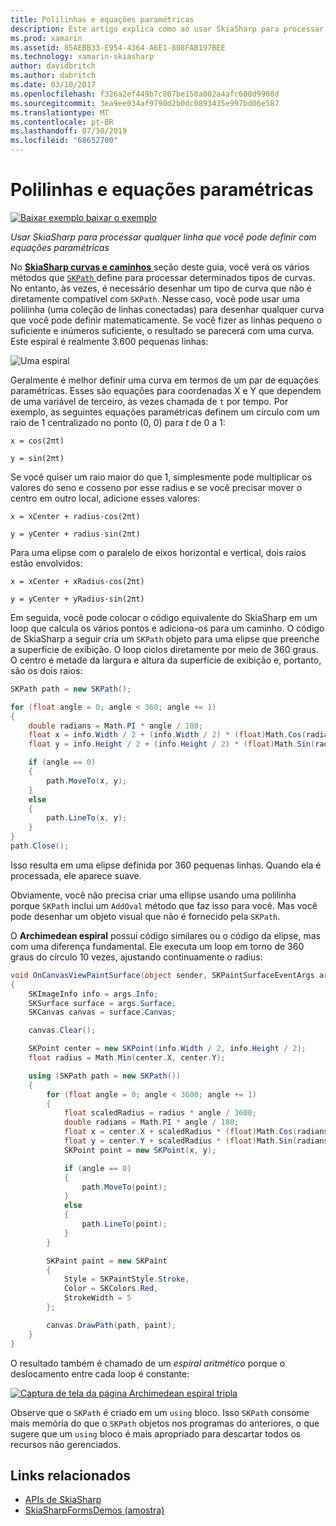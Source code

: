 ```yaml
---
title: Polilinhas e equações paramétricas
description: Este artigo explica como ao usar SkiaSharp para processar qualquer linha que você pode definir com equações paramétricas e demonstra isso com o código de exemplo.
ms.prod: xamarin
ms.assetid: 85AEBB33-E954-4364-A6E1-808FAB197BEE
ms.technology: xamarin-skiasharp
author: davidbritch
ms.author: dabritch
ms.date: 03/10/2017
ms.openlocfilehash: f326a2ef449b7c807be150a002a4afc600d9908d
ms.sourcegitcommit: 3ea9ee034af9790d2b0dc0893435e997bd06e587
ms.translationtype: MT
ms.contentlocale: pt-BR
ms.lasthandoff: 07/30/2019
ms.locfileid: "68652700"
---
```

# <a name="polylines-and-parametric-equations"></a>Polilinhas e equações paramétricas

[![Baixar exemplo](~/media/shared/download.png) baixar o exemplo](https://docs.microsoft.com/samples/xamarin/xamarin-forms-samples/skiasharpforms-demos)

_Usar SkiaSharp para processar qualquer linha que você pode definir com equações paramétricas_

No [ **SkiaSharp curvas e caminhos** ](../curves/index.md) seção deste guia, você verá os vários métodos que [ `SKPath` ](xref:SkiaSharp.SKPath) define para processar determinados tipos de curvas. No entanto, às vezes, é necessário desenhar um tipo de curva que não é diretamente compatível com `SKPath`. Nesse caso, você pode usar uma polilinha (uma coleção de linhas conectadas) para desenhar qualquer curva que você pode definir matematicamente. Se você fizer as linhas pequeno o suficiente e inúmeros suficiente, o resultado se parecerá com uma curva. Este espiral é realmente 3.600 pequenas linhas:

![](polylines-images/spiralexample.png "Uma espiral")

Geralmente é melhor definir uma curva em termos de um par de equações paramétricas. Esses são equações para coordenadas X e Y que dependem de uma variável de terceiro, às vezes chamada de `t` por tempo. Por exemplo, as seguintes equações paramétricas definem um círculo com um raio de 1 centralizado no ponto (0, 0) para *t* de 0 a 1:

`x = cos(2πt)`

`y = sin(2πt)`

 Se você quiser um raio maior do que 1, simplesmente pode multiplicar os valores do seno e cosseno por esse radius e se você precisar mover o centro em outro local, adicione esses valores:

`x = xCenter + radius·cos(2πt)`

`y = yCenter + radius·sin(2πt)`

Para uma elipse com o paralelo de eixos horizontal e vertical, dois raios estão envolvidos:

`x = xCenter + xRadius·cos(2πt)`

`y = yCenter + yRadius·sin(2πt)`

Em seguida, você pode colocar o código equivalente do SkiaSharp em um loop que calcula os vários pontos e adiciona-os para um caminho. O código de SkiaSharp a seguir cria um `SKPath` objeto para uma elipse que preenche a superfície de exibição. O loop ciclos diretamente por meio de 360 graus. O centro é metade da largura e altura da superfície de exibição e, portanto, são os dois raios:

```csharp
SKPath path = new SKPath();

for (float angle = 0; angle < 360; angle += 1)
{
    double radians = Math.PI * angle / 180;
    float x = info.Width / 2 + (info.Width / 2) * (float)Math.Cos(radians);
    float y = info.Height / 2 + (info.Height / 2) * (float)Math.Sin(radians);

    if (angle == 0)
    {
        path.MoveTo(x, y);
    }
    else
    {
        path.LineTo(x, y);
    }
}
path.Close();
```

Isso resulta em uma elipse definida por 360 pequenas linhas. Quando ela é processada, ele aparece suave.

Obviamente, você não precisa criar uma ellipse usando uma polilinha porque `SKPath` inclui um `AddOval` método que faz isso para você. Mas você pode desenhar um objeto visual que não é fornecido pela `SKPath`.

O **Archimedean espiral** possui código similares ou o código da elipse, mas com uma diferença fundamental. Ele executa um loop em torno de 360 graus do círculo 10 vezes, ajustando continuamente o radius:

```csharp
void OnCanvasViewPaintSurface(object sender, SKPaintSurfaceEventArgs args)
{
    SKImageInfo info = args.Info;
    SKSurface surface = args.Surface;
    SKCanvas canvas = surface.Canvas;

    canvas.Clear();

    SKPoint center = new SKPoint(info.Width / 2, info.Height / 2);
    float radius = Math.Min(center.X, center.Y);

    using (SKPath path = new SKPath())
    {
        for (float angle = 0; angle < 3600; angle += 1)
        {
            float scaledRadius = radius * angle / 3600;
            double radians = Math.PI * angle / 180;
            float x = center.X + scaledRadius * (float)Math.Cos(radians);
            float y = center.Y + scaledRadius * (float)Math.Sin(radians);
            SKPoint point = new SKPoint(x, y);

            if (angle == 0)
            {
                path.MoveTo(point);
            }
            else
            {
                path.LineTo(point);
            }
        }

        SKPaint paint = new SKPaint
        {
            Style = SKPaintStyle.Stroke,
            Color = SKColors.Red,
            StrokeWidth = 5
        };

        canvas.DrawPath(path, paint);
    }
}
```

O resultado também é chamado de um *espiral aritmético* porque o deslocamento entre cada loop é constante:

[![](polylines-images/archimedeanspiral-small.png "Captura de tela da página Archimedean espiral tripla")](polylines-images/archimedeanspiral-large.png#lightbox "tripla captura de tela da página Archimedean espiral")

Observe que o `SKPath` é criado em um `using` bloco. Isso `SKPath` consome mais memória do que o `SKPath` objetos nos programas do anteriores, o que sugere que um `using` bloco é mais apropriado para descartar todos os recursos não gerenciados.


## <a name="related-links"></a>Links relacionados

- [APIs de SkiaSharp](https://docs.microsoft.com/dotnet/api/skiasharp)
- [SkiaSharpFormsDemos (amostra)](https://docs.microsoft.com/samples/xamarin/xamarin-forms-samples/skiasharpforms-demos)
